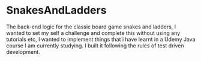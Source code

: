 # SnakesAndLadders
The back-end logic for the classic board game snakes and ladders, I wanted to set my self a challenge and complete this without using any tutorials etc, I wanted to implement things that i have learnt in a Udemy Java course I am currently studying. I built it following the rules of test driven development.

